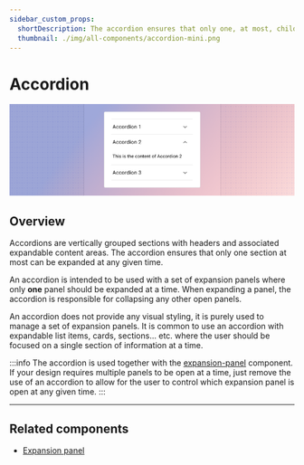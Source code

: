 ```yaml
---
sidebar_custom_props:
  shortDescription: The accordion ensures that only one, at most, child expansion panel is open at a given time.
  thumbnail: ./img/all-components/accordion-mini.png
---
```


# Accordion

<ComponentVisual storybookUrl="https://forge.tylerdev.io/main/?path=/story/components-accordion--default">

![](./images/accordion.png)

</ComponentVisual>

## Overview

Accordions are vertically grouped sections with headers and associated expandable content areas. The accordion ensures that only one section at most can be expanded at any given time.

An accordion is intended to be used with a set of expansion panels where only **one** panel should be
expanded at a time. When expanding a panel, the accordion is responsible for collapsing any other open
panels.

An accordion does not provide any visual styling, it is purely used to manage a set of expansion panels.
It is common to use an accordion with expandable list items, cards, sections... etc. where the user should
be focused on a single section of information at a time.

:::info
The accordion is used together with the [expansion-panel](/components/page/expansion-panel) component.
If your design requires multiple panels to be open at a time, just remove the use of an accordion to allow
for the user to control which expansion panel is open at any given time.
:::

---

## Related components

- [Expansion panel](/components/page/expansion-panel)
